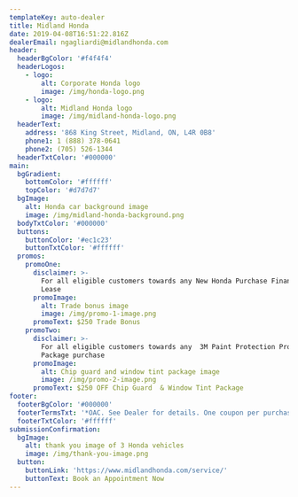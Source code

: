 ```yaml
---
templateKey: auto-dealer
title: Midland Honda
date: 2019-04-08T16:51:22.816Z
dealerEmail: ngagliardi@midlandhonda.com
header:
  headerBgColor: '#f4f4f4'
  headerLogos:
    - logo:
        alt: Corporate Honda logo
        image: /img/honda-logo.png
    - logo:
        alt: Midland Honda logo
        image: /img/midland-honda-logo.png
  headerText:
    address: '868 King Street, Midland, ON, L4R 0B8'
    phone1: 1 (888) 378-0641
    phone2: (705) 526-1344
  headerTxtColor: '#000000'
main:
  bgGradient:
    bottomColor: '#ffffff'
    topColor: '#d7d7d7'
  bgImage:
    alt: Honda car background image
    image: /img/midland-honda-background.png
  bodyTxtColor: '#000000'
  buttons:
    buttonColor: '#ec1c23'
    buttonTxtColor: '#ffffff'
  promos:
    promoOne:
      disclaimer: >-
        For all eligible customers towards any New Honda Purchase Finance or
        Lease
      promoImage:
        alt: Trade bonus image
        image: /img/promo-1-image.png
      promoText: $250 Trade Bonus
    promoTwo:
      disclaimer: >-
        For all eligible customers towards any  3M Paint Protection Protection
        Package purchase
      promoImage:
        alt: Chip guard and window tint package image
        image: /img/promo-2-image.png
      promoText: $250 OFF Chip Guard  & Window Tint Package
footer:
  footerBgColor: '#000000'
  footerTermsTxt: '*OAC. See Dealer for details. One coupon per purchase.'
  footerTxtColor: '#ffffff'
submissionConfirmation:
  bgImage:
    alt: thank you image of 3 Honda vehicles
    image: /img/thank-you-image.png
  button:
    buttonLink: 'https://www.midlandhonda.com/service/'
    buttonText: Book an Appointment Now
---
```


